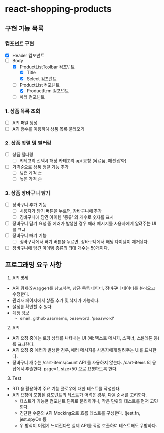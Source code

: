 # react-shopping-products

## 구현 기능 목록

### 컴포넌트 구현

- [x] Header 컴포넌트
- [ ] Body
  - [x] ProductListToolbar 컴포넌트
    - [x] Title
    - [x] Select 컴포넌트
  - [ ] ProductList 컴포넌트
    - [x] ProductItem 컴포넌트
  - [ ] 에러 컴포넌트

### 1. 상품 목록 조회

- [ ] API 파일 생성
- [ ] API 함수를 이용하여 상품 목록 불러오기

### 2. 상품 정렬 및 필터링

- [ ] 상품 필터링
  - [ ] 카테고리 선택시 해당 카테고리 api 요청 (식료품, 패션 잡화)
- [ ] 가격순으로 상품 정렬 기능 추가
  - [ ] 낮은 가격 순
  - [ ] 높은 가격 순

### 3. 상품 장바구니 담기

- [ ] 장바구니 추가 기능
  - [ ] 사용자가 담기 버튼을 누르면, 장바구니에 추가
  - [ ] 장바구니에 담긴 아이템 '종류' 의 개수로 숫자를 표시
- [ ] 장바구니 담기 요청 중 에러가 발생한 경우 에러 메시지를 사용자에게 알려주는 UI를 표시
- [ ] 장바구니 빼기 기능
  - [ ] 장바구니에서 빼기 버튼을 누르면, 장바구니에서 해당 아이템이 제거된다.
- [ ] 장바구니에 담긴 아이템 종류의 최대 개수는 50개이다.

## 프로그래밍 요구 사항

1. API 명세

- API 명세(Swagger)를 참고하여, 상품 목록 데이터, 장바구니 데이터를 불러오고 수정한다.
- 관리자 페이지에서 상품 추가 및 삭제가 가능하다.
- 설정를 확인할 수 있다.
- 계정 정보
  - email: github username, password: 'password'

2. API

- API 요청 중에는 로딩 상태를 나타내는 UI (예: 텍스트 메시지, 스피너, 스켈레톤 등)를 표시한다.
- API 요청 중 에러가 발생한 경우, 에러 메시지를 사용자에게 알려주는 UI를 표시한다.
- 장바구니 개수는 /cart-items/count API 를 사용하지 않는다. /cart-items 의 응답에서 추출한다. page=1, size=50 으로 요청하도록 한다.

3. Test

- RTL을 활용하여 주요 기능 플로우에 대한 테스트를 작성한다.
- API 요청이 포함된 컴포넌트의 테스트가 어려운 경우, 다음 순서를 고려한다.
  - 테스트가 가능한 컴포넌트 단위로 분리하거나, 작은 단위의 테스트를 먼저 고민한다.
  - 간단한 수준의 API Mocking으로 흐름 테스트를 구성한다. (jest.fn, jest.spyOn 등)
  - 위 방식이 어렵게 느껴진다면 실제 API를 직접 호출하여 테스트해도 무방하다.
